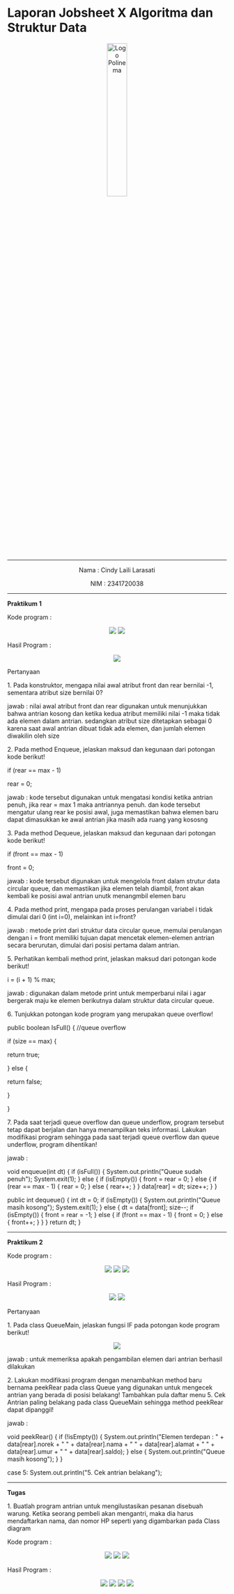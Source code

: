 # Laporan Jobsheet X Algoritma dan Struktur Data
<p align="center">
   <img src="https://static.wikia.nocookie.net/logopedia/images/8/8a/Politeknik_Negeri_Malang.png/revision/latest?cb=20190922202558 " alt="Logo Polinema" width="30%"> 
</p>
<hr>
<p align="center">Nama : Cindy Laili Larasati</p>
<p align="center">NIM : 2341720038</p>
<hr>
<b>Praktikum 1</b>
<p>Kode program :</p>
<p align="center">
    <img src="Gambar/QueuePrak1.png">
    <img src="Gambar/QueueMainPrak1.png">
</p>
<p>Hasil Program :</p>
<p align="center">
    <img src="Gambar/HasilPrak1.png">
</p>
<p>Pertanyaan</p>
<p>1. Pada konstruktor, mengapa nilai awal atribut front dan rear bernilai -1, sementara atribut size
bernilai 0?</p>
<p>jawab : nilai awal atribut front dan rear digunakan untuk menunjukkan bahwa antrian kosong dan ketika kedua atribut memiliki nilai -1 maka tidak ada elemen dalam antrian. sedangkan atribut size ditetapkan sebagai 0 karena saat awal antrian dibuat tidak ada elemen, dan jumlah elemen diwakilin oleh size</p>
<p>2. Pada method Enqueue, jelaskan maksud dan kegunaan dari potongan kode berikut!</p>
<p>if (rear == max - 1)</p>
<p>rear = 0;</p>
<p>jawab : kode tersebut digunakan untuk mengatasi kondisi ketika antrian penuh, jika rear = max 1 maka antriannya penuh. dan kode tersebut mengatur ulang rear ke posisi awal, juga memastikan bahwa elemen baru dapat dimasukkan ke awal antrian jika masih ada ruang yang kososng</p>
<p>3. Pada method Dequeue, jelaskan maksud dan kegunaan dari potongan kode berikut!</p>
<p>if (front == max - 1)</p>
<p>front = 0;</p>
<p>jawab : kode tersebut digunakan untuk mengelola front dalam strutur data circular queue, dan memastikan jika elemen telah diambil, front akan kembali ke posisi awal antrian unutk menangmbil elemen baru</p>
<p>4. Pada method print, mengapa pada proses perulangan variabel i tidak dimulai dari 0 (int i=0),
melainkan int i=front?</p>
<p>jawab : metode print dari struktur data circular queue, memulai perulangan dengan i = front memiliki tujuan dapat mencetak elemen-elemen antrian secara berurutan, dimulai dari posisi pertama dalam antrian.</p>
<p>5. Perhatikan kembali method print, jelaskan maksud dari potongan kode berikut!</p>
<p>i = (i + 1) % max;</p>
<p>jawab : digunakan dalam metode print untuk memperbarui nilai i agar bergerak maju ke elemen berikutnya dalam struktur data circular queue.</p>
<p>6. Tunjukkan potongan kode program yang merupakan queue overflow!</p>
<p>public boolean IsFull() { //queue overflow</p>
        <p>if (size == max) {</p>
           <p> return true;</p>
       <p> } else { </p>
            <p>return false;</p>
        <p>}</p>
    <p>}</p>
<p>7. Pada saat terjadi queue overflow dan queue underflow, program tersebut tetap dapat berjalan
dan hanya menampilkan teks informasi. Lakukan modifikasi program sehingga pada saat terjadi
queue overflow dan queue underflow, program dihentikan!</p>
<p>jawab : </p>
<p>void enqueue(int dt) { if (isFull()) { System.out.println("Queue sudah penuh"); System.exit(1); } else { if (isEmpty()) { front = rear = 0; } else { if (rear == max - 1) { rear = 0; } else { rear++; } } data[rear] = dt; size++; } }</p>

<p>public int dequeue() { int dt = 0; if (isEmpty()) { System.out.println("Queue masih kosong"); System.exit(1); } else { dt = data[front]; size--; if (isEmpty()) { front = rear = -1; } else { if (front == max - 1) { front = 0; } else { front++; } } } return dt; }</p>
<hr>
<b>Praktikum 2</b>
<p>Kode program :</p>
<p align="center">
    <img src="Gambar/Nasabah.png">
    <img src="Gambar/QueueNasabahClass.png">
    <img src="Gambar/QueueNasabahMain.png">
</p>
<p>Hasil Program :</p>
<p align="center">
    <img src="Gambar/HasilPrak2.png">
    <img src="Gambar/HasilPrak2_2.png">
</p>
<p>Pertanyaan</p>
<p>1. Pada class QueueMain, jelaskan fungsi IF pada potongan kode program berikut!</p>
<p align="center">
    <img src="Gambar/PertanyaanNo2Prak2.png">
</p>
<p>jawab : untuk memeriksa apakah pengambilan elemen dari antrian berhasil dilakukan</p>
<p>2. Lakukan modifikasi program dengan menambahkan method baru bernama peekRear pada class
Queue yang digunakan untuk mengecek antrian yang berada di posisi belakang! Tambahkan pula
daftar menu 5. Cek Antrian paling belakang pada class QueueMain sehingga method peekRear
dapat dipanggil!</p>
<p>jawab :</p>
<p>void peekRear() { if (!isEmpty()) { System.out.println("Elemen terdepan : " + data[rear].norek + " " + data[rear].nama + " " + data[rear].alamat + " " + data[rear].umur + " " + data[rear].saldo); } else { System.out.println("Queue masih kosong"); } }</p>
<p>case 5: System.out.println("5. Cek antrian belakang");</p>
<hr>
<b>Tugas</b>
<p>1. Buatlah program antrian untuk mengilustasikan pesanan disebuah warung. Ketika seorang pembeli akan mengantri, maka dia harus mendaftarkan nama, dan nomor HP seperti yang digambarkan pada Class diagram</p>
<p>Kode program :</p>
<p align="center">
    <img src="Gambar/Pembeliclass.png">
    <img src="Gambar/QueuePembeliClass.png">
    <img src="Gambar/QueuePembeliMain.png">
</p>
<p>Hasil Program :</p>
<p align="center">
    <img src="Gambar/HasilTugas1.png">
    <img src="Gambar/HasilTugas2.png">
    <img src="Gambar/HasilTugas3.png">
    <img src="Gambar/HasilTugas4.png">
</p>